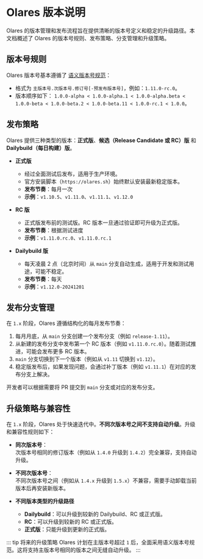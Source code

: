 # Olares 版本说明

Olares 的版本管理和发布流程旨在提供清晰的版本号定义和稳定的升级路径。本文档概述了 Olares 的版本号规则、发布策略、分支管理和升级策略。

## 版本号规则

Olares 版本号基本遵循了 [语义版本号规范](https://semver.org/lang/zh-CN/)：
- 格式为 `主版本号.次版本号.修订号[-预发布版本号]`，例如：`1.11.0-rc.0`。
- 版本顺序如下：
  `1.0.0-alpha < 1.0.0-alpha.1 < 1.0.0-alpha.beta < 1.0.0-beta < 1.0.0-beta.2 < 1.0.0-beta.11 < 1.0.0-rc.1 < 1.0.0`。


## 发布策略

Olares 提供三种类型的版本：**正式版**、**候选（Release Candidate 或 RC）版** 和 **Dailybuild（每日构建）版**。

- **正式版**
  - 经过全面测试后发布，适用于生产环境。
  - 官方安装脚本（`https://olares.sh`）始终默认安装最新稳定版本。
  - **发布节奏**：每月一次  
  - **示例**：`v1.10.5`、`v1.11.0`、`v1.11.1`、`v1.12.0`

- **RC 版**
  - 正式版发布前的测试版。RC 版本一旦通过验证即可升级为正式版。
  - **发布节奏**：根据测试进度  
  - **示例**：`v1.11.0.rc.0`、`v1.11.0.rc.1`

- **Dailybuild 版**
  - 每天凌晨 2 点（北京时间）从 `main` 分支自动生成，适用于开发和测试用途，可能不稳定。
  - **发布节奏**：每天  
  - **示例**：`v1.12.0-20241201`

## 发布分支管理

在 `1.x` 阶段，Olares 遵循结构化的每月发布节奏：

1. 每月月底，从 `main` 分支创建一个发布分支（例如 `release-1.11`）。
2. 从新建的发布分支中发布第一个 RC 版本（例如 `v1.11.0.rc.0`）。随着测试推进，可能会发布更多 RC 版本。
3. `main` 分支切换到下一个版本（例如从 `v1.11` 切换到 `v1.12`）。
4. 稳定版发布后，如果发现问题，会通过补丁版本（例如 `v1.11.1`）在对应的发布分支上解决。

开发者可以根据需要将 PR 提交到 `main` 分支或对应的发布分支。


## 升级策略与兼容性

在 `1.x` 阶段，Olares 处于快速迭代中。**不同次版本号之间不支持自动升级**。升级和兼容性规则如下：

- **同次版本号**：  
  次版本号相同的修订版本（例如从 `1.4.0` 升级到 `1.4.2`）完全兼容，支持自动升级。

- **不同次版本号**：  
  不同次版本号之间（例如从 `1.4.x` 升级到 `1.5.x`）不兼容，需要手动卸载当前版本后再安装新版本。

- **不同版本类型的升级路径**
  - **Dailybuild**：可以升级到较新的 Dailybuild、RC 或正式版。
  - **RC**：可以升级到较新的 RC 或正式版。
  - **正式版**：只能升级到更新的正式版。

::: tip 将来的升级策略
Olares 计划在主版本号超过 `1` 后，全面采用语义版本号规范。这将支持主版本号相同的版本之间无缝自动升级。
:::